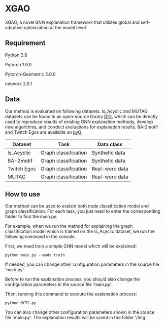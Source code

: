 # XGAO

  XGAO, a novel GNN explanation framework that utilizes global and self-adaptive optimization at the model level.
## Requirement

Python 3.8

Pytorch 1.9.0

Pytorch-Geometric 2.0.0

network 2.5.1

## Data

Our method is evaluated on following datasets. Is_Acyclic and MUTAG datasets can be found in an open-source library [DIG](https://github.com/divelab/DIG/tree/main/dig/xgraph/datasets), which can be directly used to reproduce results of existing GNN explanation methods, develop new algorithms, and conduct evaluations for explanation results.
BA-2motif and Twitch Egos are available on [pyG](https://pytorch-geometric.readthedocs.io/en/latest/).

| Dataset    | Task                  | Data class     |
|------------|-----------------------|----------------|
| Is_Acyclic | Graph classification  | Synthetic data |
| BA-2motif  | Graph classification  | Synthetic data |
| Twitch Egos| Graph classification  | Real-word data |
| MUTAG      | Graph classification  | Real-word data |


## How to use

Our method can be used to explain both node classification model and graph classification. For each task, you just need to enter the corresponding folder to find the main.py.

For example, when we run the method for explaining the graph classification model which is trained on the Is_Acyclic dataset, we run the following command in the console.

First, we need train a simple GNN model which will be explained:
```
python main.py --mode train
```
If needed, you can change other configuration parameters in the source file 'main.py'.

Before to run the explanation process, you should also change the configuration parameters in the source file 'main.py'. 

Then, running this command to execute the explanation process:

```
python MCTS.py
```
You can also change other configuration parameters shown in the source file 'main.py'.
The explanation results will be saved in the folder '/Img'.  


